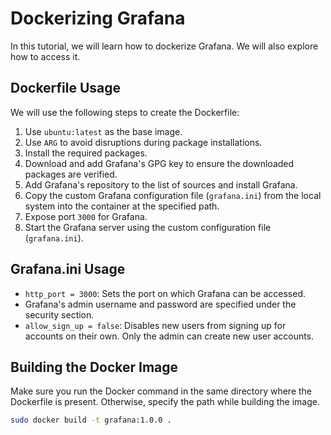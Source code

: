 # Dockerizing Grafana

In this tutorial, we will learn how to dockerize Grafana. We will also explore how to access it.

## Dockerfile Usage
We will use the following steps to create the Dockerfile:

1. Use `ubuntu:latest` as the base image.
2. Use `ARG` to avoid disruptions during package installations.
3. Install the required packages.
4. Download and add Grafana's GPG key to ensure the downloaded packages are verified.
5. Add Grafana's repository to the list of sources and install Grafana.
6. Copy the custom Grafana configuration file (`grafana.ini`) from the local system into the container at the specified path.
7. Expose port `3000` for Grafana.
8. Start the Grafana server using the custom configuration file (`grafana.ini`).

## Grafana.ini Usage

- `http_port = 3000`: Sets the port on which Grafana can be accessed.
- Grafana's admin username and password are specified under the security section.
- `allow_sign_up = false`: Disables new users from signing up for accounts on their own. Only the admin can create new user accounts.

## Building the Docker Image

Make sure you run the Docker command in the same directory where the Dockerfile is present. Otherwise, specify the path while building the image.

```bash
sudo docker build -t grafana:1.0.0 .
```


